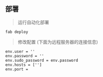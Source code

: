 ## 部署

> 运行自动化部署

    fab deploy

>  修改配置 (下面为远程服务器的连接信息)

    env.user = ''
    env.password = ''
    env.sudo_password = env.password
    env.hosts = ['']
    env.port = 